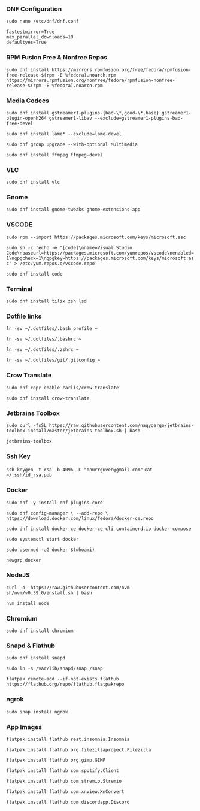 ### DNF Configuration
`sudo nano /etc/dnf/dnf.conf`

```
fastestmirror=True
max_parallel_downloads=10
defaultyes=True
```


### RPM Fusion Free & Nonfree Repos
`sudo dnf install https://mirrors.rpmfusion.org/free/fedora/rpmfusion-free-release-$(rpm -E %fedora).noarch.rpm https://mirrors.rpmfusion.org/nonfree/fedora/rpmfusion-nonfree-release-$(rpm -E %fedora).noarch.rpm`


### Media Codecs
`sudo dnf install gstreamer1-plugins-{bad-\*,good-\*,base} gstreamer1-plugin-openh264 gstreamer1-libav --exclude=gstreamer1-plugins-bad-free-devel`

`sudo dnf install lame* --exclude=lame-devel`

`sudo dnf group upgrade --with-optional Multimedia`

`sudo dnf install ffmpeg ffmpeg-devel`


### VLC
`sudo dnf install vlc`


### Gnome
`sudo dnf install gnome-tweaks gnome-extensions-app`


### VSCODE
`sudo rpm --import https://packages.microsoft.com/keys/microsoft.asc`

`sudo sh -c 'echo -e "[code]\nname=Visual Studio Code\nbaseurl=https://packages.microsoft.com/yumrepos/vscode\nenabled=1\ngpgcheck=1\ngpgkey=https://packages.microsoft.com/keys/microsoft.asc" > /etc/yum.repos.d/vscode.repo'`

`sudo dnf install code`


### Terminal
`sudo dnf install tilix zsh lsd`


### Dotfile links
`ln -sv ~/.dotfiles/.bash_profile ~`

`ln -sv ~/.dotfiles/.bashrc ~`

`ln -sv ~/.dotfiles/.zshrc ~`

`ln -sv ~/.dotfiles/git/.gitconfig ~`


### Crow Translate
`sudo dnf copr enable carlis/crow-translate`

`sudo dnf install crow-translate`

### Jetbrains Toolbox
`sudo curl -fsSL https://raw.githubusercontent.com/nagygergo/jetbrains-toolbox-install/master/jetbrains-toolbox.sh | bash`

`jetbrains-toolbox`

### Ssh Key

`ssh-keygen -t rsa -b 4096 -C "onurrguven@gmail.com"`
`cat ~/.ssh/id_rsa.pub`

### Docker
`sudo dnf -y install dnf-plugins-core`

``sudo dnf config-manager \
    --add-repo \
    https://download.docker.com/linux/fedora/docker-ce.repo``

``sudo dnf install docker-ce docker-ce-cli containerd.io docker-compose``

`sudo systemctl start docker`

`sudo usermod -aG docker $(whoami)`

`newgrp docker`

### NodeJS

`curl -o- https://raw.githubusercontent.com/nvm-sh/nvm/v0.39.0/install.sh | bash`

`nvm install node`


### Chromium
`sudo dnf install chromium`

### Snapd & Flathub
`sudo dnf install snapd`

`sudo ln -s /var/lib/snapd/snap /snap`

`flatpak remote-add --if-not-exists flathub https://flathub.org/repo/flathub.flatpakrepo`

### ngrok

`sudo snap install ngrok`


### App Images

`flatpak install flathub rest.insomnia.Insomnia`

`flatpak install flathub org.filezillaproject.Filezilla`

`flatpak install flathub org.gimp.GIMP`

`flatpak install flathub com.spotify.Client`

`flatpak install flathub com.stremio.Stremio`

`flatpak install flathub com.xnview.XnConvert`

`flatpak install flathub com.discordapp.Discord`
